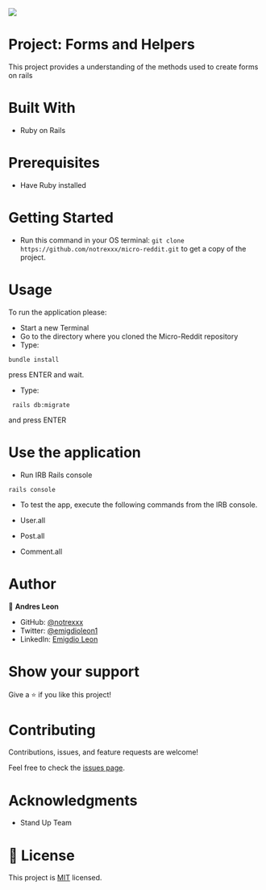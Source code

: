 
![](https://img.shields.io/badge/Microverse-blueviolet)


# Project: Forms and Helpers

This project provides a understanding of the methods used to create forms on rails


# Built With

- Ruby on Rails

# Prerequisites

- Have Ruby installed

# Getting Started

- Run this command in your OS terminal: `git clone https://github.com/notrexxx/micro-reddit.git` to get a copy of the project.

# Usage
To run the application please:

- Start a new Terminal 
- Go to the directory where you cloned the Micro-Reddit repository
- Type:
```
bundle install
```
press ENTER and wait.

- Type:
```
 rails db:migrate
```
and press ENTER


# Use the application

- Run IRB Rails console
```
rails console
```
- To test the app, execute the following commands from the IRB console.

- User.all
- Post.all
- Comment.all

# Author

👤 **Andres Leon**

- GitHub: [@notrexxx](https://github.com/notrexxx)
- Twitter: [@emigdioleon1](https://twitter.com/emigdioleon1)
- LinkedIn: [Emigdio Leon](https://linkedin.com/emigdio-leon-689109195)


# Show your support

Give a ⭐️ if you like this project!

# Contributing

Contributions, issues, and feature requests are welcome!

Feel free to check the [issues page](https://github.com/notrexxx/micro-reddit/issues).

# Acknowledgments

- Stand Up Team

# 📝 License

This project is [MIT](./LICENSE) licensed.
